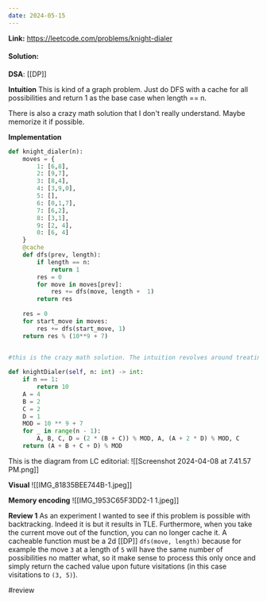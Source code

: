 ```yaml
---
date: 2024-05-15
---
```

**Link:** https://leetcode.com/problems/knight-dialer
#### Solution:

**DSA**: [[DP]]

**Intuition**
This is kind of a graph problem. Just do DFS with a cache for all possibilities and return 1 as the base case when length == n.

There is also a crazy math solution that I don't really understand. Maybe memorize it if possible. 

**Implementation**
```python
def knight_dialer(n):
	moves = {
		1: [6,8],
		2: [9,7],
		3: [8,4],
		4: [3,9,0],
		5: [],
		6: [0,1,7],
		7: [6,2],
		8: [3,1],
		9: [2, 4],
		0: [6, 4]
	}
	@cache
	def dfs(prev, length):
		if length == n:
			return 1
		res = 0
		for move in moves[prev]:
			res += dfs(move, length +  1)
		return res
		
	res = 0
	for start_move in moves:
		res += dfs(start_move, 1)
	return res % (10**9 + 7)
		
```

```python
#this is the crazy math solution. The intuition revolves around treating numbers as groups group-to-group jump options are the same regardles of which number you start from in the group. I dont understand this but its worth to look a on a third revision

def knightDialer(self, n: int) -> int:
	if n == 1:
		return 10
	A = 4
	B = 2
	C = 2
	D = 1
	MOD = 10 ** 9 + 7
	for _ in range(n - 1):
		A, B, C, D = (2 * (B + C)) % MOD, A, (A + 2 * D) % MOD, C
	return (A + B + C + D) % MOD
```
This is the diagram from LC editorial: 
![[Screenshot 2024-04-08 at 7.41.57 PM.png]]

**Visual** 
![[IMG_81835BEE744B-1.jpeg]]

**Memory encoding**
![[IMG_1953C65F3DD2-1 1.jpeg]]

**Review 1**
As an experiment I wanted to see if this problem is possible with backtracking. Indeed it is but it results in TLE. Furthermore, when you take the current move out of the function, you can no longer cache it. A cacheable function must be a 2d [[DP]] `dfs(move, length)` because for example the move  `3`  at a length of `5` will have the same number of possibilities no matter what, so it make sense to process this only once and simply return the cached value upon future visitations (in this case visitations to `(3, 5)`). 

#review 


